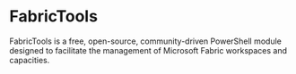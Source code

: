 # FabricTools
FabricTools is a free, open-source, community-driven PowerShell module designed to facilitate the management of Microsoft Fabric workspaces and capacities.
